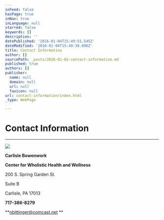 ```yaml
---
inFeed: false
hasPage: true
inNav: true
inLanguage: null
starred: false
keywords: []
description: ''
datePublished: '2016-01-04T15:49:51.545Z'
dateModified: '2016-01-04T15:49:38.896Z'
title: Contact Information
author: []
sourcePath: _posts/2016-01-02-contact-information.md
published: true
authors: []
publisher:
  name: null
  domain: null
  url: null
  favicon: null
url: contact-information/index.html
_type: WebPage

---
```

# Contact Information

****
![](https://the-grid-user-content.s3-us-west-2.amazonaws.com/a21f2570-4485-42ae-aceb-d6713ccea682.jpg)

**Carlisle Bowenwork**

**Center for Wholistic Health and Wellness**

200  S. Spring Garden St.

Suite B

Carlisle, PA 17013

**717-386-8279**

**nbittinger@comcast.net **